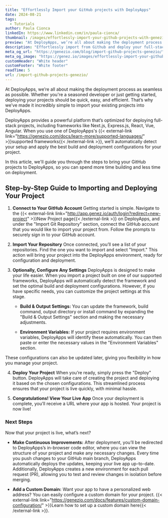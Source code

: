 ```yaml
---
title: "Effortlessly Import your GitHub projects with DeployApps"
date: 2024-08-21
tags:
  - Tutorials
author: Paula Cionca
linkedIn: https://www.linkedin.com/in/paula-cionca/
thumbnail: /images/effortlessly-import-your-github-projects-with-genezio.webp
preview: "At DeployApps, we’re all about making the deployment process as seamless as possible. Whether you're a seasoned developer or just getting started, deploying your projects should be quick, easy, and efficient."
description: "Effortlessly import from Github and deploy your full-stack projects (Next.js, Express.js, React, Vue, Angular)"
meta_og_url: "https://genezio.com/blog/import-github-projects-genezio/"
meta_og_image: "https://genez.io/images/effortlessly-import-your-github-projects-with-genezio.webp"
customHeader: "White header"
customFooter: "White footer"
readTime: 5
url: /import-github-projects-genezio/
---
```


At DeployApps, we’re all about making the deployment process as seamless as possible. Whether you're a seasoned developer or just getting started, deploying your projects should be quick, easy, and efficient. That’s why we’ve made it incredibly simple to import your existing projects into DeployApps.

DeployApps provides a powerful platform that’s optimized for deploying full-stack projects, including frameworks like Next.js, Express.js, React, Vue, Angular. When you use one of DeployApps's {{< external-link link="https://genezio.com/docs/learn-more/supported-languages/" >}}supported frameworks{{< /external-link >}}, we’ll automatically detect your setup and apply the best build and deployment configurations for your project.

In this article, we'll guide you through the steps to bring your GitHub projects to DeployApps, so you can spend more time building and less time on deployment.

## Step-by-Step Guide to Importing and Deploying Your Project

1. **Connect to Your GitHub Account**
   Getting started is simple. Navigate to the {{< external-link link="http://app.genez.io/auth/login?redirect=new-project" >}}New Project page{{< /external-link >}} on DeployApps, and under the "Import Git Repository" section, connect the GitHub account that you would like to import your project from. Follow the prompts to securely sign in to your GitHub account.

2. **Import Your Repository**
   Once connected, you’ll see a list of your repositories. Find the one you want to import and select "Import." This action will bring your project into the DeployApps environment, ready for configuration and deployment.

3. **Optionally, Configure Any Settings**
   DeployApps is designed to make your life easier. When you import a project built on one of our supported frameworks, DeployApps will automatically detect the framework and set the optimal build and deployment configurations. However, if you have specific needs, you can customize the project settings at this stage.

   - **Build & Output Settings:** You can update the framework, build command, output directory or install command by expanding the "Build & Output Settings" section and making the necessary adjustments.

   - **Environment Variables:** If your project requires environment variables, DeployApps will identify these automatically. You can then paste or enter the necessary values in the "Environment Variables" section.

These configurations can also be updated later, giving you flexibility in how you manage your project.

4. **Deploy Your Project**
   When you’re ready, simply press the "Deploy" button. DeployApps will take care of creating the project and deploying it based on the chosen configurations. This streamlined process ensures that your project is live quickly, with minimal hassle.

5. **Congratulations! View Your Live App**
   Once your deployment is complete, you’ll receive a URL where your app is hosted.
   Your project is now live!

### Next Steps

Now that your project is live, what’s next?

- **Make Continuous Improvements:** After deployment, you’ll be redirected to DeployApps’s in-browser code editor, where you can view the structure of your project and make any necessary changes.
  Every time you push changes to your GitHub main branch, DeployApps automatically deploys the updates, keeping your live app up-to-date. Additionally, DeployApps creates a new environment for each pull request (PR), allowing you to test and review changes in isolation before merging.

- **Add a Custom Domain:** Want your app to have a personalized web address? You can easily configure a custom domain for your project. {{< external-link link="https://genezio.com/docs/features/custom-domain-configuration/" >}}Learn how to set up a custom domain here{{< /external-link >}}.
